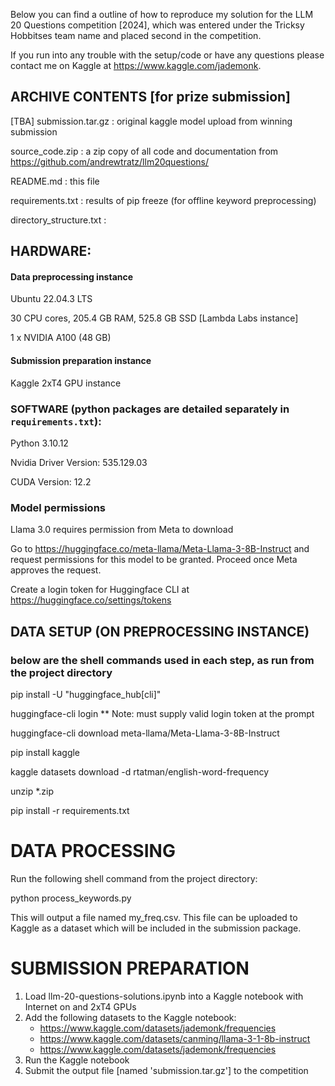 
Below you can find a outline of how to reproduce my solution for the LLM 20 Questions competition [2024], which was entered under the Tricksy Hobbitses team name and placed second in the competition.

If you run into any trouble with the setup/code or have any questions please contact me on Kaggle at https://www.kaggle.com/jademonk.  

## ARCHIVE CONTENTS [for prize submission]

[TBA]
submission.tar.gz : original kaggle model upload from winning submission

source_code.zip : a zip copy of all code and documentation from https://github.com/andrewtratz/llm20questions/

README.md : this file

requirements.txt : results of pip freeze (for offline keyword preprocessing)

directory_structure.txt : 

## HARDWARE:

#### Data preprocessing instance

Ubuntu 22.04.3 LTS 

30 CPU cores, 205.4 GB RAM, 525.8 GB SSD [Lambda Labs instance]

1 x NVIDIA A100 (48 GB)

#### Submission preparation instance

Kaggle 2xT4 GPU instance

### SOFTWARE (python packages are detailed separately in `requirements.txt`):

Python 3.10.12

Nvidia Driver Version: 535.129.03   

CUDA Version: 12.2  
 
### Model permissions

Llama 3.0 requires permission from Meta to download

Go to https://huggingface.co/meta-llama/Meta-Llama-3-8B-Instruct and request permissions for this model to be granted. Proceed once Meta approves the request.

Create a login token for Huggingface CLI at https://huggingface.co/settings/tokens


## DATA SETUP (ON PREPROCESSING INSTANCE)

### below are the shell commands used in each step, as run from the project directory

pip install -U "huggingface_hub[cli]"

huggingface-cli login
** Note: must supply valid login token at the prompt

huggingface-cli download meta-llama/Meta-Llama-3-8B-Instruct

pip install kaggle

kaggle datasets download -d rtatman/english-word-frequency

unzip *.zip

pip install -r requirements.txt  

# DATA PROCESSING

Run the following shell command from the project directory:

python process_keywords.py

This will output a file named my_freq.csv. This file can be uploaded to Kaggle as a dataset which will be included in the submission package.  

# SUBMISSION PREPARATION

1) Load llm-20-questions-solutions.ipynb into a Kaggle notebook with Internet on and 2xT4 GPUs
2) Add the following datasets to the Kaggle notebook:
   * https://www.kaggle.com/datasets/jademonk/frequencies
   * https://www.kaggle.com/datasets/canming/llama-3-1-8b-instruct
   * https://www.kaggle.com/datasets/jademonk/frequencies
3) Run the Kaggle notebook
4) Submit the output file [named 'submission.tar.gz'] to the competition

